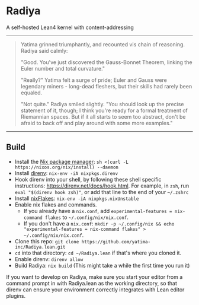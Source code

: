 # Radiya
A self-hosted Lean4 kernel with content-addressing

---
> Yatima grinned triumphantly, and recounted vis chain of reasoning. Radiya said
> calmly:
>
> "Good. You've just discovered the Gauss-Bonnet Theorem, linking the Euler
> number and total curvature." 
>
> "Really?" Yatima felt a surge of pride; Euler and Gauss were legendary
> miners - long-dead fleshers, but their skills had rarely been equaled.
>
> "Not quite." Radiya smiled slightly. "You should look up the precise statement
> of it, though; I think you're ready for a formal treatment of Riemannian
> spaces. But if it all starts to seem too abstract, don't be afraid to back off
> and play around with some more examples."
---

## Build

- Install the [Nix package manager](https://nixos.org/download.html): `sh <(curl -L https://nixos.org/nix/install)
--daemon`
- Install [direnv](https://direnv.net/): `nix-env -iA nixpkgs.direnv`
- Hook direnv into your shell, by following these shell specific instructions: https://direnv.net/docs/hook.html. For example, in `zsh`, run `eval "$(direnv hook zsh)"`, or add that line to the end of your `~/.zshrc`
- Install [nixFlakes](https://nixos.wiki/wiki/Flakes): `nix-env -iA nixpkgs.nixUnstable`
- Enable nix flakes and commands.
  - If you already have a `nix.conf`, add `experimental-features = nix-command flakes` to `~/.config/nix/nix.conf`.
  - If you don't have a `nix.conf`: `mkdir -p ~/.config/nix && echo "experimental-features = nix-command flakes" > ~/.config/nix/nix.conf`.
- Clone this repo: `git clone https://github.com/yatima-inc/Radiya.lean.git`
- `cd` into that directory: `cd ~/Radiya.lean` if that's where you cloned it.
- Enable direnv: `direnv allow`
- Build Radiya: `nix build` (This might take a while the first time you run it)

If you want to develop on Radiya, make sure you start your editor from a command
prompt in with Radiya.lean as the working directory, so that direnv can ensure
your environment correctly integrates with Lean editor plugins.




